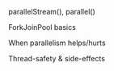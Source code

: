 parallelStream(), parallel()

ForkJoinPool basics

When parallelism helps/hurts

Thread-safety & side-effects